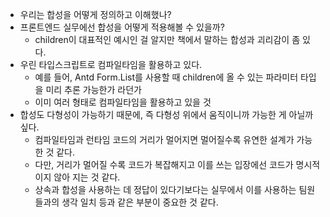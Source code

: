 - 우리는 합성을 어떻게 정의하고 이해했나?
- 프론트엔드 실무에선 합성을 어떻게 적용해볼 수 있을까?
    - children이 대표적인 예시인 걸 알지만 책에서 말하는 합성과 괴리감이 좀 있다.
- 우린 타입스크립트로 컴파일타임을 활용하고 있다.
    - 예를 들어, Antd Form.List를 사용할 때 children에 올 수 있는 파라미터 타입을 미리 추론 가능한가 라던가
    - 이미 여러 형태로 컴파일타임을 활용하고 있을 것
- 합성도 다형성이 가능하기 때문에, 즉 다형성 위에서 움직이니까 가능한 게 아닐까 싶다.
    - 컴파일타임과 런타임 코드의 거리가 멀어지면 멀어질수록 유연한 설계가 가능한 것 같다.
    - 다만, 거리가 멀어질 수록 코드가 복잡해지고 이를 쓰는 입장에선 코드가 명시적이지 않아 지는 것 같다.
    - 상속과 합성을 사용하는 데 정답이 있다기보다는 실무에서 이를 사용하는 팀원들과의 생각 일치 등과 같은 부분이 중요한 것 같다.
